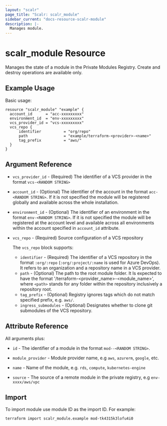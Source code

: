 ```yaml
---
layout: "scalr"
page_title: "Scalr: scalr_module"
sidebar_current: "docs-resource-scalr-module"
description: |-
  Manages module.
---
```


# scalr_module Resource

Manages the state of a module in the Private Modules Registry. Create and destroy operations are available only.

## Example Usage

Basic usage:

```hcl
resource "scalr_module" "example" {
  account_id      = "acc-xxxxxxxxx"
  environment_id  = "env-xxxxxxxxx"
  vcs_provider_id = "vcs-xxxxxxxxx"
  vcs_repo {
      identifier          = "org/repo"
      path                = "example/terraform-<provider>-<name>"
      tag_prefix          = "aws/"
  }
}

```

## Argument Reference
* `vcs_provider_id` - (Required) The identifier of a VCS provider in the format `vcs-<RANDOM STRING>`
* `account_id` - (Optional) The identifier of the account in the format `acc-<RANDOM STRING>`. If it is not specified the module will be registered globally and available across the whole installation.
* `environment_id` - (Optional) The identifier of an environment in the format `env-<RANDOM STRING>`. If it is not specified the module will be registered at the account level and available across all environments within the account specified in `account_id` attribute.
* `vcs_repo` - (Required) Source configuration of a VCS repository

    The `vcs_repo` block supports:
 
    * `identifier` - (Required) The identifier of a VCS repository in the format `:org/:repo` (`:org/:project/:name` is used for Azure DevOps). It refers to an organization and a repository name in a VCS provider.
    * `path` - (Optional) The path to the root module folder. It Is expected to have the format '<path>/terraform-<provider_name>-<module_name>', where `<path>` stands for any folder within the repository inclusively a repository root.
    * `tag_prefix` - (Optional) Registry ignores tags which do not match specified prefix, e.g. `aws/`.
    * `ingress_submodules` - (Optional) Designates whether to clone git submodules of the VCS repository.
    

## Attribute Reference

All arguments plus:

* `id` - The identifier of a module in the format `mod--<RANDOM STRING>`.
* `module_provider` - Module provider name, e.g `aws`, `azurerm`, `google`, etc.
* `name` - Name of the module, e.g. `rds`, `compute`, `kubernetes-engine`

* `source` - The source of a remote module in the private registry, e.g `env-xxxx/aws/vpc`

## Import

To import module use module ID as the import ID. For example:
```shell
terraform import scalr_module.example mod-tk4315k3lofu4i0
```
